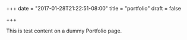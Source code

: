 +++
date = "2017-01-28T21:22:51-08:00"
title = "portfolio"
draft = false

+++

This is test content on a dummy Portfolio page.